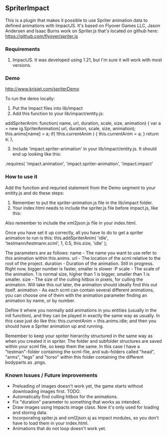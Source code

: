 ## SpriterImpact ##
This is a plugin that makes it possible to use Spriter animation data to defined animations with ImpactJS. It's based on Flyover Games LLC, Jason Andersen and Isaac Burns work on Spriter.js that's located on github here: https://github.com/flyover/spriter.js

### Requirements ###
1. ImpactJS. It was developed using 1.21, but I'm sure it will work with most versions.

### Demo ###
http://www.krisjet.com/spriterDemo

To run the demo locally: 
1. Put the Impact files into lib/impact
2. Add this function to your lib/impact/entity.js:

addSpriterAnim: function( name, url, duration, scale, size, animation) {
	var a = new ig.SpriterAnimation( url, duration, scale, size, animation);
	this.anims[name] = a;
	if( !this.currentAnim ) {
		this.currentAnim = a;
	}
	return a;
},

3. Include 'impact.spriter-animation' in your lib/impact/entity.js. It should end up looking like this:

.requires(
	'impact.animation',
	'impact.spriter-animation',
	'impact.impact'


### How to use it ###

Add the function and requried statement from the Demo segment to your enitity.js and do these steps:
1. Remember to put the spriter-animation.js file in the lib/impact folder.
2. Your index.html needs to include the spriter.js file before impact.js, like this:

<script type="text/javascript" src="spriter.js"></script>
<script type="text/javascript" src="lib/impact/impact.js"></script>
<script type="text/javascript" src="lib/game/main.js"></script>
<script type="text/javascript" src="jsonxml/xml2json.js"></script>

Also remember to include the xml2json.js file in your index.html.

Once you have set it up correctly, all you have to do to get a spriter animation to run is this:
this.addSpriterAnim( 'idle', 'testmann/testmann.scml', 1, 0.5, this.size, 'idle' );

The parameters are as follows:
name - The name you want to use refer to this animation within this.anims.
url  - The location of the scml relative to the root of the project.
duration - Duration of the animation. Still in progress. Right now, bigger number is faster, smaller is slower :P
scale - The scale of the animation. 1 is normal size, higher than 1 is bigger, smaller than 1 is smaller.
size - The size of the culling hitbox in pixels, for culling the animation. Will take this out later, the animation should ideally find this out itself.
animation - As each scml can contain several different animations, you can choose one of them with the animation parameter finding an animation by name, or by number.

Define it where you normally add animations in you entities (usually in the init function), and they can be played in exactly the same way as usually. In this case just do like this:
this.currentAnim = this.anims.idle;
and then you should have a Spriter animation up and running.

Remember to keep your spriter hierarchy structured in the same way as when you created it in spriter. The folder and subfolder structures are saved within your scml file, so keep them the same. In this case I have a "testman"-folder containing the scml-file, and sub-folders called "head", "arms", "legs" and "torso" within this folder containing the different bodyparts as .pngs.

### Known Issues / Future improvements ###
- Preloading of images doesn't work yet, the game starts without downloading images first. TODO.
- Automatically find culling hitbox for the animations.
- Fix "duration" parameter to something that works as intended.
- Draw images using Impacts image class. Now it's only used for loading and storing data.
- Incorporating spiter.js and xml2json.sj as impact modules, so you don't have to load them in your index.html.
- Animations that do not loop doesn't work yet.